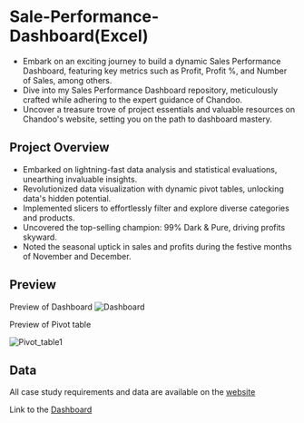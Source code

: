 # Sale-Performance-Dashboard(Excel)
* Embark on an exciting journey to build a dynamic Sales Performance Dashboard, featuring key metrics such as Profit, Profit %, and Number of Sales, among others.
* Dive into my Sales Performance Dashboard repository, meticulously crafted while adhering to the expert guidance of Chandoo.
* Uncover a treasure trove of project essentials and valuable resources on Chandoo's website, setting you on the path to dashboard mastery.
## Project Overview
* Embarked on lightning-fast data analysis and statistical evaluations, unearthing invaluable insights.
* Revolutionized data visualization with dynamic pivot tables, unlocking data's hidden potential.
* Implemented slicers to effortlessly filter and explore diverse categories and products.
* Uncovered the top-selling champion: 99% Dark & Pure, driving profits skyward.
* Noted the seasonal uptick in sales and profits during the festive months of November and December.
## Preview
Preview of Dashboard
![Dashboard](https://github.com/kaizermm/Sale-Performance-Dashboard-Excel-/blob/main/Images/Dashboard.png?raw=true)

Preview of Pivot table

![Pivot_table1](https://github.com/kaizermm/Sale-Performance-Dashboard-Excel-/blob/main/Images/Pivot%20table%201.png?raw=true)

## Data
All case study requirements and data are available on the [website](https://chandoo.org/wp/how-to-create-a-dynamic-excel-dashboard-in-5-steps/)

Link to the [Dashboard](https://1drv.ms/x/c/fad3a4d369bf6a9b/EY9REYt6o51FpEUz8Pnj3eoB1eLvleacmJadz_yUPlsBAQ?e=TNeRwM)
  

